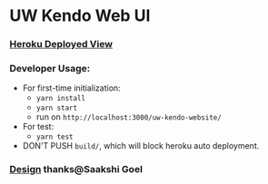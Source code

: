 # UW Kendo Web UI
### [Heroku Deployed View](https://uw-kendo-web.herokuapp.com/)
### Developer Usage:
   - For first-time initialization:
     - `yarn install`
     - `yarn start`
     - run on `http://localhost:3000/uw-kendo-website/`
   - For test:
     - `yarn test`
   - DON'T PUSH `build/`, which will block heroku auto deployment.
### [Design](https://www.figma.com/file/Pk82TI8MmukIKFk7ICZ9H2/UW-Kendo?node-id=57%3A0) thanks@Saakshi Goel
